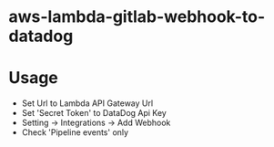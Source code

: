 # aws-lambda-gitlab-webhook-to-datadog

# Usage
* Set Url to Lambda API Gateway Url
* Set 'Secret Token' to DataDog Api Key
* Setting -> Integrations -> Add Webhook
 * Check 'Pipeline events' only
